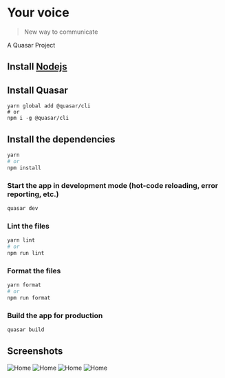 # Your voice

> New way to communicate

A Quasar Project

## Install [Nodejs](https://nodejs.org/en/)

## Install Quasar
```
yarn global add @quasar/cli
# or
npm i -g @quasar/cli
```
  
## Install the dependencies
```bash
yarn
# or
npm install
```

### Start the app in development mode (hot-code reloading, error reporting, etc.)
```bash
quasar dev
```


### Lint the files
```bash
yarn lint
# or
npm run lint
```


### Format the files
```bash
yarn format
# or
npm run format
```



### Build the app for production
```bash
quasar build
```

## Screenshots
![Home](https://github.com/Naresh-Khatri/your_voice/blob/main/screenshots/Screenshot_20220707_074948.png?raw=true)
![Home](https://github.com/Naresh-Khatri/your_voice/blob/main/screenshots/Screenshot_20220707_074954.png?raw=true)
![Home](https://github.com/Naresh-Khatri/your_voice/blob/main/screenshots/Screenshot_20220707_075003.png?raw=true)
![Home](https://github.com/Naresh-Khatri/your_voice/blob/main/screenshots/Screenshot_20220707_075316.png?raw=true)

